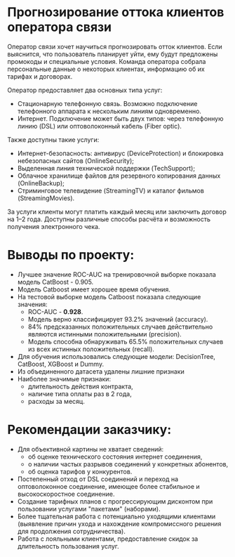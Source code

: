# Прогнозирование оттока клиентов оператора связи

Оператор связи хочет научиться прогнозировать отток клиентов. Если выяснится, что пользователь планирует уйти, ему будут предложены промокоды и специальные условия. Команда оператора собрала персональные данные о некоторых клиентах, информацию об их тарифах и договорах.

Оператор предоставляет два основных типа услуг:
- Стационарную телефонную связь. Возможно подключение телефонного аппарата к нескольким линиям одновременно.
- Интернет. Подключение может быть двух типов: через телефонную линию (DSL) или оптоволоконный кабель (Fiber optic).

Также доступны такие услуги:
- Интернет-безопасность: антивирус (DeviceProtection) и блокировка небезопасных сайтов (OnlineSecurity);
- Выделенная линия технической поддержки (TechSupport);
- Облачное хранилище файлов для резервного копирования данных (OnlineBackup);
- Стриминговое телевидение (StreamingTV) и каталог фильмов (StreamingMovies).

За услуги клиенты могут платить каждый месяц или заключить договор на 1–2 года. Доступны различные способы расчёта и возможность получения электронного чека.

# Выводы по проекту:
- Лучшее значение ROC-AUC на тренировочной выборке показала модель CatBoost - 0.905.
- Модель Catboost имеет хорошее время обучения.
- На тестовой выборке модель Catboost показала следующие значения:
    - ROC-AUC - **0.928**.
    - Модель верно классифицирует 93.2% значений (accuracy).
    - 84% предсказанных положительных случаев действительно являются истинными положительными (precision).
    - Модель способна обнаруживать 65.5% положительных случаев из всех истинных положительных (recall).
- Для обучения использовались следующие модели: DecisionTree, CatBoost, XGBoost и Dummy.
- Из объединенного датасета удалены лишние признаки
- Наиболее значимые признаки:
    - длительность действия контракта,
    - наличие типа оплаты раз в 2 года,
    - расходы за месяц.

# Рекомендации заказчику:
- Для объективной картины не хватает сведений: 
    - об оценке технического состояния интернет соединения,
    - о наличии частых разрывов соединений у конкретных абонентов,
    - об оценка тарифов у конкурентов.
- Постепенный отход от DSL соединений и переход на оптоволоконное соединение, имеющее более стабильное и высокоскоростное соединение.
- Создание тарифных планов с прогрессирующим дисконтом при пользовании услугами "пакетами" (наборами).
- Более тщательная работа с потенциально уходящими клиентами (выявление причин ухода и нахождение компромиссного решения для продолжения сотрудничества).
- Работа с лояльными клиентами, предоставление скидок за длительность пользования услуг.
